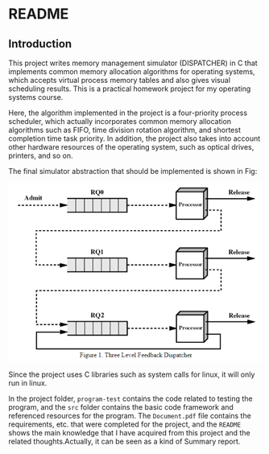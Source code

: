 # README



## Introduction

This project writes memory management simulator (DISPATCHER) in C that implements common memory allocation algorithms for operating systems, which accepts virtual process memory tables and also gives visual scheduling results. This is a practical homework project for my operating systems course. 

Here, the algorithm implemented in the project is a four-priority process scheduler, which actually incorporates common memory allocation algorithms such as FIFO, time division rotation algorithm, and shortest completion time task priority. In addition, the project also takes into account other hardware resources of the operating system, such as optical drives, printers, and so on.

The final simulator abstraction that should be implemented is shown in Fig:

![image-20230821143505326](brief-image.png)

Since the project uses C libraries such as system calls for linux, it will only run in linux.

In the project folder, `program-test` contains the code related to testing the program, and the `src` folder contains the basic code framework and referenced resources for the program. The `Document.pdf` file contains the requirements, etc. that were completed for the project, and the `README` shows the main knowledge that I have acquired from this project and the related thoughts.Actually, it can be seen as a kind of Summary report.

